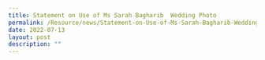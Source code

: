 ```yaml
---
title: Statement on Use of Ms Sarah Bagharib  Wedding Photo
permalink: /Resource/news/Statement-on-Use-of-Ms-Sarah-Bagharib-Wedding-Photo
date: 2022-07-13
layout: post
description: ""
---
```

